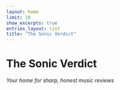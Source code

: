 ```yaml
---
layout: home
limit: 10
show_excerpts: true
entries_layout: list
title: "The Sonic Verdict"
---
```


# The Sonic Verdict

*Your home for sharp, honest music reviews*
